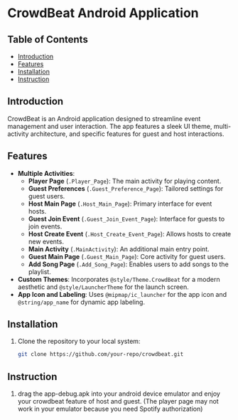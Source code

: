 # CrowdBeat Android Application

## Table of Contents
- [Introduction](#introduction)
- [Features](#features)
- [Installation](#installation)
- [Instruction](#instruction)


## Introduction
CrowdBeat is an Android application designed to streamline event management and user interaction. The app features a sleek UI theme, multi-activity architecture, and specific features for guest and host interactions.

## Features
- **Multiple Activities**:
  - **Player Page** (`.Player_Page`): The main activity for playing content.
  - **Guest Preferences** (`.Guest_Preference_Page`): Tailored settings for guest users.
  - **Host Main Page** (`.Host_Main_Page`): Primary interface for event hosts.
  - **Guest Join Event** (`.Guest_Join_Event_Page`): Interface for guests to join events.
  - **Host Create Event** (`.Host_Create_Event_Page`): Allows hosts to create new events.
  - **Main Activity** (`.MainActivity`): An additional main entry point.
  - **Guest Main Page** (`.Guest_Main_Page`): Core activity for guest users.
  - **Add Song Page** (`.Add_Song_Page`): Enables users to add songs to the playlist.
- **Custom Themes**: Incorporates `@style/Theme.CrowdBeat` for a modern aesthetic and `@style/LauncherTheme` for the launch screen.
- **App Icon and Labeling**: Uses `@mipmap/ic_launcher` for the app icon and `@string/app_name` for dynamic app labeling.

## Installation
1. Clone the repository to your local system:
   ```bash
   git clone https://github.com/your-repo/crowdbeat.git

## Instruction
1. drag the app-debug.apk into your android device emulator and enjoy your crowdbeat feature of host and guest. (The player page may not work in your emulator because you need Spotify authorization)
